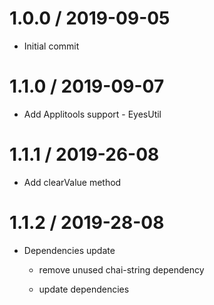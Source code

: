 # 1.0.0 / 2019-09-05

- Initial commit

# 1.1.0 / 2019-09-07

- Add Applitools support - EyesUtil

1.1.1 / 2019-26-08
==================

- Add clearValue method

1.1.2 / 2019-28-08
==================

- Dependencies update
    
    * remove unused chai-string dependency
    
    * update dependencies

